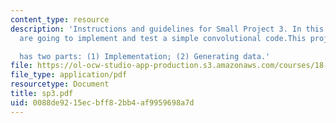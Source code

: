 ```yaml
---
content_type: resource
description: 'Instructions and guidelines for Small Project 3. In this project,you
  are going to implement and test a simple convolutional code.This project

  has two parts: (1) Implementation; (2) Generating data.'
file: https://ol-ocw-studio-app-production.s3.amazonaws.com/courses/18-413-error-correcting-codes-laboratory-spring-2004/0088de9215ecbff82bb4af9959698a7d_sp3.pdf
file_type: application/pdf
resourcetype: Document
title: sp3.pdf
uid: 0088de92-15ec-bff8-2bb4-af9959698a7d
---
```

